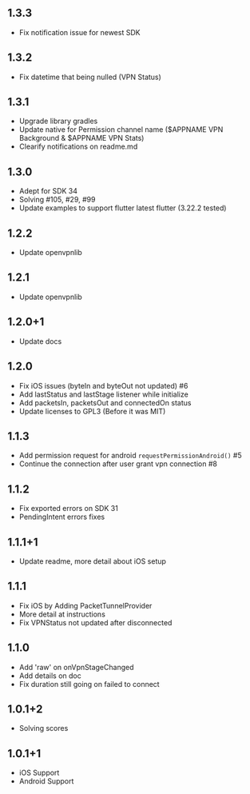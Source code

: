 ## 1.3.3
* Fix notification issue for newest SDK
## 1.3.2
* Fix datetime that being nulled (VPN Status)
## 1.3.1
* Upgrade library gradles
* Update native for Permission channel name ($APPNAME VPN Background & $APPNAME VPN Stats)
* Clearify notifications on readme.md
## 1.3.0
* Adept for SDK 34
* Solving #105, #29, #99
* Update examples to support flutter latest flutter (3.22.2 tested)
## 1.2.2
* Update openvpnlib
## 1.2.1
* Update openvpnlib
## 1.2.0+1
* Update docs
## 1.2.0
* Fix iOS issues (byteIn and byteOut not updated) #6
* Add lastStatus and lastStage listener while initialize
* Add packetsIn, packetsOut and connectedOn status
* Update licenses to GPL3 (Before it was MIT)
## 1.1.3
* Add permission request for android ```requestPermissionAndroid()``` #5
* Continue the connection after user grant vpn connection #8
## 1.1.2
* Fix exported errors on SDK 31
* PendingIntent errors fixes
## 1.1.1+1
* Update readme, more detail about iOS setup
## 1.1.1
* Fix iOS by Adding PacketTunnelProvider
* More detail at instructions
* Fix VPNStatus not updated after disconnected
## 1.1.0
* Add 'raw' on onVpnStageChanged
* Add details on doc
* Fix duration still going on failed to connect
## 1.0.1+2
* Solving scores
## 1.0.1+1
* iOS Support
* Android Support
